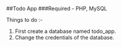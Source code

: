 ##Todo App 
###Required - PHP, MySQL

Things to do :-
1) First create a database named todo_app.
2) Change the credentials of the database.
